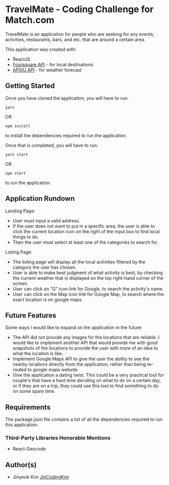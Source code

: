 # TravelMate - Coding Challenge for Match.com

TravelMate is an application for people who are seeking for any events, activities, restaurants, bars, and etc. that are around a certain area.

This application was created with:

- ReactJS
- <a href="https://developer.foursquare.com">Foursquare API</a> - for local destinations
- <a href="https://www.apixu.com/api.aspx">APIXU API</a> - for weather forecast

## Getting Started

Once you have cloned the application, you will have to run:

```
yarn
```

OR

```
npm install
```

to install the dependencies required to run the application.

Once that is completed, you will have to run:

```
yarn start
```

OR

```
npm start
```

to run the application.

## Application Rundown

Landing Page:

- User must input a valid address.
- If the user does not want to put in a specific area, the user is able to click the current location icon on the right of the input box to find local things to do.
- Then the user must select at least one of the categories to search for.

Listing Page:

- The listing page will display all the local activities filtered by the category the user has chosen.
- User is able to make best judgment of what activity is best, by checking the current weather that is displayed on the top right-hand corner of the screen.
- User can click on "G" icon link for Google, to search the activity's name.
- User can click on the Map icon link for Google Map, to search where the exact location is on google maps.

## Future Features

Some ways I would like to expand on the application in the future:

- The API did not provide any images for the locations that are reliable. I would like to implement another API that would provide me with good snapshots of the locations to provide the user with more of an idea to what the location is like.
- Implement Google Maps API to give the user the ability to see the nearby locations directly from the application; rather than being re-routed to google maps website.
- Give the application a dating twist. This could be a very practical tool for couple's that have a hard time deciding on what to do on a certain day, or if they are on a trip, they could use this tool to find something to do on some spare time.

## Requirements

The package.json file contains a list of all the dependencies required to run this application.

### Third-Party Libraries Honorable Mentions

- React-Geocode

## Author(s)

- Jinyeob Kim <a href="https://github.com/JinCodingKim">JinCodingKim</a>
